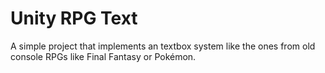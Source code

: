 # Unity RPG Text

A simple project that implements an textbox system like the ones from old console RPGs like Final Fantasy or Pokémon.